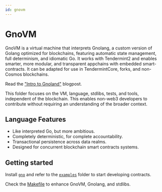 ```yaml
---
id: gnovm
---
```


# GnoVM

GnoVM is a virtual machine that interprets Gnolang, a custom version of Golang optimized for blockchains, featuring automatic state management, full determinism, and idiomatic Go.
It works with Tendermint2 and enables smarter, more modular, and transparent appchains with embedded smart-contracts.
It can be adapted for use in TendermintCore, forks, and non-Cosmos blockchains.

Read the ["Intro to Gnoland"](https://test3.gno.land/r/gnoland/blog:p/intro) blogpost.

This folder focuses on the VM, language, stdlibs, tests, and tools, independent of the blockchain.
This enables non-web3 developers to contribute without requiring an understanding of the broader context.

## Language Features

* Like interpreted Go, but more ambitious.
* Completely deterministic, for complete accountability.
* Transactional persistence across data realms.
* Designed for concurrent blockchain smart contracts systems.

## Getting started

Install [`gno`](../getting-started/local-setup.md) and refer to the [`examples`](https://github.com/gnolang/gno/tree/master/examples) folder to start developing contracts.

Check the [Makefile](https://github.com/gnolang/gno/blob/master/gnovm/Makefile) to enhance GnoVM, Gnolang, and stdlibs.
